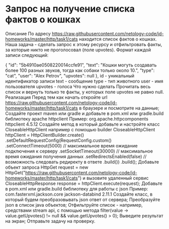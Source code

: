 # Запрос на получение списка фактов о кошках
Описание
По адресу https://raw.githubusercontent.com/netology-code/jd-homeworks/master/http/task1/cats находится список фактов о кошках. Наша задача - сделать запрос к этому ресурсу и отфильтровать факты, за которые никто не проголосовал (поле upvotes). Формат каждой записи следующий:

{
  "id": "5b4910ae0508220014ccfe91",
  "text": "Кошки могуть создавать более 100 разных звуков, тогда как собаки только около 10.",
  "type": "cat",
  "user": "Alex Petrov",
  "upvotes": null
},
id - уникальный идентификатор записи
text - сообщение
type - тип животного
user - имя пользователя
upvotes - голоса
Что нужно сделать
Прочитать весь список и вернуть только те факты, у которых поле upvotes не равно null.
Реализация
Перед тем как начать откройте url https://raw.githubusercontent.com/netology-code/jd-homeworks/master/http/task1/cats в браузере и посмотрите на данные;
Создайте проект maven или gradle и добавьте в pom.xml или gradle.build библиотеку apache httpclient Пример:
<dependency>
   <groupId>org.apache.httpcomponents</groupId>
   <artifactId>httpclient</artifactId>
   <version>4.5.12</version>
</dependency>
Создайте метод в который добавьте и настройте класс CloseableHttpClient например с помощью builder
CloseableHttpClient httpClient = HttpClientBuilder.create()
    .setDefaultRequestConfig(RequestConfig.custom()
        .setConnectTimeout(5000)    // максимальное время ожидание подключения к серверу
        .setSocketTimeout(30000)    // максимальное время ожидания получения данных
        .setRedirectsEnabled(false) // возможность следовать редиректу в ответе
        .build())
    .build();
Добавьте объект запроса HttpGet request = new HttpGet("https://raw.githubusercontent.com/netology-code/jd-homeworks/master/http/task1/cats") и вызовите удаленный сервис CloseableHttpResponse response = httpClient.execute(request);
Добавьте в pom.xml или gradle.build библиотеку для работы с json Пример:
<dependency>
   <groupId>com.fasterxml.jackson.core</groupId>
   <artifactId>jackson-databind</artifactId>
   <version>2.11.1</version>
</dependency>
Создайте класс, в который будем преобразовывать json ответ от сервера;
Преобразуйте json в список java объектов;
Отфильтруйте список - например, средствами stream api, с помощью метода filter(value -> value.getUpvotes() != null && value.getUpvotes() > 0);
Выведите результат на экран;
Отправьте задачу на проверку.
